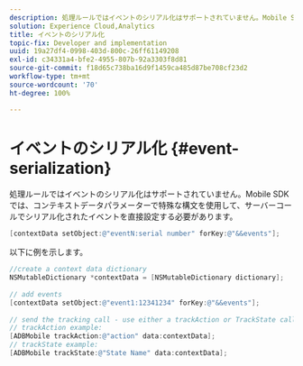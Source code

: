 ```yaml
---
description: 処理ルールではイベントのシリアル化はサポートされていません。Mobile SDK では、コンテキストデータパラメーターで特殊な構文を使用して、サーバーコールでシリアル化されたイベントを直接設定する必要があります。
solution: Experience Cloud,Analytics
title: イベントのシリアル化
topic-fix: Developer and implementation
uuid: 19a27df4-0998-403d-800c-26ff61149208
exl-id: c34331a4-bfe2-4955-807b-92a3303f8d81
source-git-commit: f18d65c738ba16d9f1459ca485d87be708cf23d2
workflow-type: tm+mt
source-wordcount: '70'
ht-degree: 100%

---
```


# イベントのシリアル化 {#event-serialization}

処理ルールではイベントのシリアル化はサポートされていません。Mobile SDK では、コンテキストデータパラメーターで特殊な構文を使用して、サーバーコールでシリアル化されたイベントを直接設定する必要があります。

```objective-c
[contextData setObject:@"eventN:serial number" forKey:@"&&events"];
```

以下に例を示します。

```objective-c
//create a context data dictionary 
NSMutableDictionary *contextData = [NSMutableDictionary dictionary]; 
 
// add events 
[contextData setObject:@"event1:12341234" forKey:@"&&events"]; 
 
// send the tracking call - use either a trackAction or TrackState call. 
// trackAction example: 
[ADBMobile trackAction:@"action" data:contextData]; 
// trackState example: 
[ADBMobile trackState:@"State Name" data:contextData]; 
```
